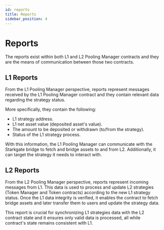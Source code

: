 ```yaml
---
id: reports
title: Reports
sidebar_position: 4
---
```


# Reports

The reports exist within both L1 and L2 Pooling Manager contracts and they are the means of communication between those two contracts.

## L1 Reports

From the L1 Pooling Manager perspective, reports represent messages received by the L1 Pooling Manager contract and they contain relevant data regarding the strategy status.

More specifically, they contain the following:
- L1 strategy address.
- L1 net asset value (deposited asset's value).
- The amount to be deposited or withdrawn (to/from the strategy).
- Status of the L1 strategy process.

With this information, the L1 Pooling Manager can communicate with the Starkgate bridge to fetch and bridge assets to and from L2. Additionally, it can target the strategy it needs to interact with.

## L2 Reports

From the L2 Pooling Manager perspective, reports represent incoming messages from L1. This data is used to process and update L2 strategies (Token Manager and Token contracts) according to the new L1 strategy status. Once the L1 data integrity is verified, it enables the contract to fetch bridge assets and later transfer them to users and update the strategy data.

This report is crucial for synchronizing L1 strategies data with the L2 contract state and it ensures only valid data is processed, all while contract's state remains consistent with L1.
